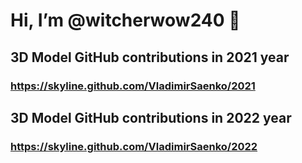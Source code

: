 # Hi, I’m @witcherwow240 🐺 

## 3D Model GitHub contributions in 2021 year

### https://skyline.github.com/VladimirSaenko/2021

## 3D Model GitHub contributions in 2022 year

### https://skyline.github.com/VladimirSaenko/2022

<!--
**VladimirSaenko/VladimirSaenko** is a ✨ _special_ ✨ repository because its `README.md` (this file) appears on your GitHub profile.
Here are some ideas to get you started:

- 🔭 I’m currently working on 
- 🌱 I’m currently learning ...
- 👯 I’m looking to collaborate on ...
- 🤔 I’m looking for help with ...
- 📫 How to reach me: ...
- 😄 Pronouns: ...
- ⚡ Fun fact: ...
## 🛠 Skills
- ### Javascript
- ### HTML
- ### CSS
 ### 🎸 Playing in guitar 🎸
- ### 💬 Ask me about "The Witcher 🐺" and "The Witcher 3: Wild Hunt 🐺"
![github-user-contribution](https://user-images.githubusercontent.com/56477695/204483516-0544a08e-733a-4e70-8e9d-cfd3d78f6012.svg)
-->
